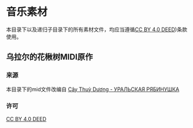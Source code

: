 # 音乐素材

本目录下以及递归子目录下的所有素材文件，均应当遵循[CC BY 4.0 DEED](https://creativecommons.org/licenses/by/4.0/))条款使用。

## 乌拉尔的花楸树MIDI原作

### 来源
本目录下的mid文件改编自
[Cây Thuỳ Dương - УРАЛЬСКАЯ РЯБИНУШКА](https://musescore.com/user/35801281/scores/10212181?share=copy_link)

### 许可
[CC BY 4.0 DEED](https://creativecommons.org/licenses/by/4.0/)
